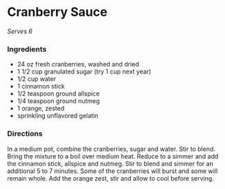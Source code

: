 # Cranberry Sauce #

_Serves 6_

### Ingredients ###

 * 24 oz fresh cranberries, washed and dried
 * 1 1/2 cup granulated sugar (try 1 cup next year)
 * 1/2 cup water
 * 1 cinnamon stick
 * 1/2 teaspoon ground allspice
 * 1/4 teaspoon ground nutmeg
 * 1 orange, zested
 * sprinkling unflavored gelatin

### Directions ###

In a medium pot, combine the cranberries, sugar and water. Stir to blend.
Bring the mixture to a boil over medium heat. Reduce to a simmer and add the
cinnamon stick, allspice and nutmeg. Stir to blend and simmer for an additional
5 to 7 minutes. Some of the cranberries will burst and some will remain whole.
Add the orange zest, stir and allow to cool before serving.
